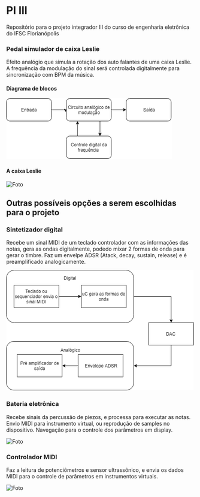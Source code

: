 # PI III
Repositório para o projeto integrador III do curso de engenharia eletrônica do IFSC Florianópolis

### Pedal simulador de caixa Leslie

Efeito analógio que simula a rotação dos auto falantes de uma caixa Leslie. A frequência da modulação do sinal será
controlada digitalmente para sincronização com BPM da música.

#### Diagrama de blocos

![Foto](https://github.com/diogo0001/PI_III/blob/master/images/Modulator%20Diagram.png)

#### A caixa Leslie

![Foto](https://2.bp.blogspot.com/-mL9AckHYdmQ/WniN47mAiwI/AAAAAAAAFA8/voqrqtyQam8Xzzmubx87KRZPkb8YrZk7wCLcBGAs/s1600/rotary_fig1-1.png)


## Outras possíveis opções a serem escolhidas para o projeto


### Sintetizador digital

Recebe um sinal MIDI de um teclado controlador com as informações das notas, gera as ondas digitalmente, podedo mixar 2 formas de onda
para gerar o timbre. Faz um envelpe ADSR (Atack, decay, sustain, release) e é preamplificado analogicamente.

![Foto](https://github.com/diogo0001/PI_III/blob/master/images/Diagram.png)


### Bateria eletrônica

Recebe sinais da percussão de piezos, e processa para executar as notas. 
Envio MIDI para instrumento virtual, ou reprodução de samples no dispositivo.
Navegação para o controle dos parâmetros em display.

![Foto](https://images-americanas.b2w.io/produtos/01/00/oferta/39993/7/39993780_1GG.jpg)

### Controlador MIDI

Faz a leitura de potenciômetros e sensor ultrassônico, e envia os dados MIDI 
para o controle de parâmetros em instrumentos virtuais.

![Foto](https://encrypted-tbn0.gstatic.com/images?q=tbn:ANd9GcRtxWY-4AN7EA7D_yhewy9r2RSekmYi3GKt43nv4YDEb3Ut3cKL_A)
